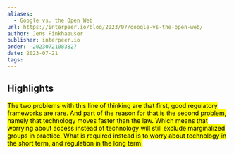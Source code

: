 ```yaml
---
aliases:
  - Google vs. the Open Web
url: https://interpeer.io/blog/2023/07/google-vs-the-open-web/
author: Jens Finkhaeuser
publisher: interpeer.io
order: -20230721083827
date: 2023-07-21
tags:
---
```


## Highlights
<mark>The two problems with this line of thinking are that first, good regulatory frameworks are rare. And part of the reason for that is the second problem, namely that technology moves faster than the law. Which means that worrying about access instead of technology will still exclude marginalized groups in practice. What is required instead is to worry about technology in the short term, and regulation in the long term.</mark>

